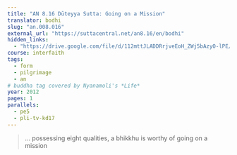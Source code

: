 ```yaml
---
title: "AN 8.16 Dūteyya Sutta: Going on a Mission"
translator: bodhi
slug: "an.008.016"
external_url: "https://suttacentral.net/an8.16/en/bodhi"
hidden_links:
  - "https://drive.google.com/file/d/112mttJLADDRrjveEoH_ZWj5bAzyO-lPE/view?usp=drivesdk"
course: interfaith
tags:
  - form
  - pilgrimage
  - an
# buddha tag covered by Nyanamoli's *Life*
year: 2012
pages: 1
parallels:
  - pe5
  - pli-tv-kd17
---
```


> … possessing eight qualities, a bhikkhu is worthy of going on a mission

<!---->

